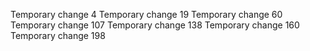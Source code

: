 Temporary change 4
Temporary change 19
Temporary change 60
Temporary change 107
Temporary change 138
Temporary change 160
Temporary change 198
